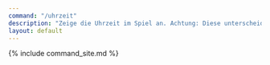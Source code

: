```yaml
---
command: "/uhrzeit"
description: "Zeige die Uhrzeit im Spiel an. Achtung: Diese unterscheidet sich möglicherweise von der Uhrzeit im \"echten\" Leben!"
layout: default
---
```

{% include command_site.md %}

